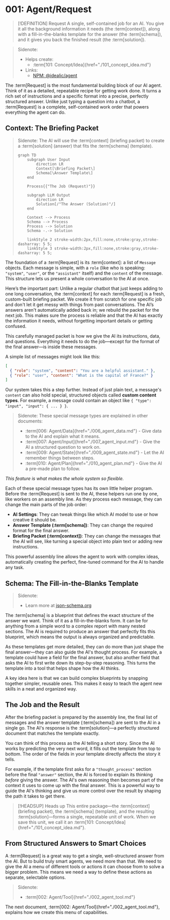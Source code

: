 # 001: Agent/Request

> [!DEFINITION] Request
> A single, self-contained job for an AI. You give it all the background information it needs (the :term[context]), along with a fill-in-the-blanks template for the answer (the :term[schema]), and it gives you back the finished result (the :term[solution]).

> Sidenote:
>
> - Helps create:
>   - :term[101: Concept/Idea]{href="./101_concept_idea.md"}
> - Links:
>   - [NPM: @idealic/agent](https://www.npmjs.com/package/@augceo/agent)

The :term[Request] is the most fundamental building block of our AI agent. Think of it as a detailed, repeatable recipe for getting work done. It turns a rich set of instructions and a specific format into a precise, perfectly structured answer. Unlike just typing a question into a chatbot, a :term[Request] is a complete, self-contained work order that powers everything the agent can do.

## Context: The Briefing Packet

> Sidenote:
> The AI will use the :term[context] (briefing packet) to create a :term[solution] (answer) that fits the :term[schema] (template).
>
> ```mermaid
> graph TD
>     subgraph User Input
>         direction LR
>         Context[\Briefing Packet\]
>         Schema[\Answer Template\]
>     end
>
>     Process{{"The Job (Request)"}}
>
>     subgraph LLM Output
>         direction LR
>         Solution[/"The Answer (Solution)"/]
>     end
>
>     Context --> Process
>     Schema --> Process
>     Process --> Solution
>     Schema -.-> Solution
>
>     linkStyle 2 stroke-width:2px,fill:none,stroke:gray,stroke-dasharray: 5 5;
>     linkStyle 3 stroke-width:2px,fill:none,stroke:gray,stroke-dasharray: 5 5;
> ```

The foundation of a :term[Request] is its :term[context]: a list of `Message` objects. Each message is simple, with a `role` (like who is speaking: `"system"`, `"user"`, or the `"assistant"` itself) and the `content` of the message. This structure lets us present a whole conversation to the AI at once.

Here’s the important part: Unlike a regular chatbot that just keeps adding to one long conversation, the :term[context] for each :term[Request] is a fresh, custom-built briefing packet. We create it from scratch for one specific job and don't let it get messy with things from past conversations. The AI’s answers aren't automatically added back in; we rebuild the packet for the next job. This makes sure the process is reliable and that the AI has exactly the information it needs, without forgetting important details or getting confused.

This carefully managed packet is how we give the AI its instructions, data, and questions. Everything it needs to do the job—except for the format of the final answer—is inside these messages.

A simple list of messages might look like this:

```json
[
  { "role": "system", "content": "You are a helpful assistant." },
  { "role": "user", "content": "What is the capital of France?" }
]
```

Our system takes this a step further. Instead of just plain text, a message's `content` can also hold special, structured objects called **custom content types**. For example, a message could contain an object like `{ "type": "input", "input": { ... } }`.

> Sidenote:
> These special message types are explained in other documents:
>
> - :term[006: Agent/Data]{href="./006_agent_data.md"} - Give data to the AI and explain what it means.
> - :term[007: Agent/Input]{href="./007_agent_input.md"} - Give the AI a structured question to work on.
> - :term[009: Agent/State]{href="./009_agent_state.md"} - Let the AI remember things between steps.
> - :term[010: Agent/Plan]{href="./010_agent_plan.md"} - Give the AI a pre-made plan to follow.

_This feature is what makes the whole system so flexible._

Each of these special message types has its own little helper program. Before the :term[Request] is sent to the AI, these helpers run one by one, like workers on an assembly line. As they process each message, they can change the main parts of the job order:

- **AI Settings**: They can tweak things like which AI model to use or how creative it should be.
- **Answer Template (:term[schema])**: They can change the required format for the final answer.
- **Briefing Packet (:term[context])**: They can change the messages that the AI will see, like turning a special object into plain text or adding new instructions.

This powerful assembly line allows the agent to work with complex ideas, automatically creating the perfect, fine-tuned command for the AI to handle any task.

## Schema: The Fill-in-the-Blanks Template

> Sidenote:
>
> - Learn more at [json-schema.org](https://json-schema.org/)

The :term[schema] is a blueprint that defines the exact structure of the answer we want. Think of it as a fill-in-the-blanks form. It can be for anything from a simple word to a complex report with many nested sections. The AI is required to produce an answer that perfectly fits this blueprint, which means the output is always organized and predictable.

As these templates get more detailed, they can do more than just shape the final answer—they can also guide the AI's thought process. For example, a template could have a field for the final answer, but also another field that asks the AI to first write down its step-by-step reasoning. This turns the template into a tool that helps shape how the AI thinks.

A key idea here is that we can build complex blueprints by snapping together simpler, reusable ones. This makes it easy to teach the agent new skills in a neat and organized way.

## The Job and the Result

After the briefing packet is prepared by the assembly line, the final list of messages and the answer template (:term[schema]) are sent to the AI in a single go. The AI's response is the :term[solution]—a perfectly structured document that matches the template exactly.

You can think of this process as the AI telling a short story. Since the AI works by predicting the very next word, it fills out the template from top to bottom. The order of the fields in your template directly affects the story it tells.

For example, if the template first asks for a `"thought_process"` section before the final `"answer"` section, the AI is forced to explain its thinking _before_ giving the answer. The AI's own reasoning then becomes part of the context it uses to come up with the final answer. This is a powerful way to guide the AI's thinking and give us more control over the result by shaping the path it takes to get there.

> [!HEADSUP] Heads up
> This entire package—the :term[context] (briefing packet), the :term[schema] (template), and the resulting :term[solution]—forms a single, repeatable unit of work. When we save this unit, we call it an :term[101: Concept/Idea]{href="./101_concept_idea.md"}.

## From Structured Answers to Smart Choices

A :term[Request] is a great way to get a single, well-structured answer from the AI. But to build truly smart agents, we need more than that. We need to give the AI a menu of different tools or actions it can choose from to solve a bigger problem. This means we need a way to define these actions as separate, selectable options.

> Sidenote:
>
> - :term[002: Agent/Tool]{href="./002_agent_tool.md"}

The next document, :term[002: Agent/Tool]{href="./002_agent_tool.md"}, explains how we create this menu of capabilities.
